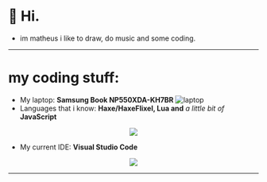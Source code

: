 # 👋 Hi.
- im matheus i like to draw, do music and some coding.
-------
# my coding stuff:
- My laptop: **Samsung Book NP550XDA-KH7BR**
![laptop](https://github.com/Matheus2120/Matheus2120/assets/68753627/62acf903-2c43-4d12-abbf-504f2e27740b)
- Languages that i know: **Haxe/HaxeFlixel, Lua and** _a little bit of_ **JavaScript**
<p align="center">
  <a href="https://skillicons.dev">
    <img src="https://skillicons.dev/icons?i=haxe,haxeflixel,lua,js" />
  </a>
</p>

- My current IDE: **Visual Studio Code**
<p align="center">
  <a href="https://skillicons.dev">
    <img src="https://skillicons.dev/icons?i=vscode" />
  </a>
</p>

-------
